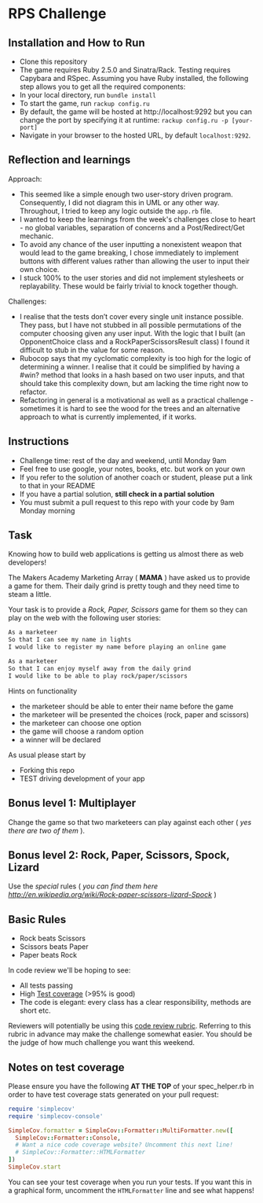 # RPS Challenge

Installation and How to Run
----
- Clone this repository
- The game requires Ruby 2.5.0 and Sinatra/Rack. Testing requires Capybara and RSpec. Assuming you have Ruby installed, the following step allows you to get all the required components:
- In your local directory, run ```bundle install```
- To start the game, run ```rackup config.ru```
- By default, the game will be hosted at http://localhost:9292 but you can change the port by specifying it at runtime: ```rackup config.ru -p [your-port]```
- Navigate in your browser to the hosted URL, by default ```localhost:9292```.


Reflection and learnings
-----
Approach:
- This seemed like a simple enough two user-story driven program. Consequently, I did not diagram this in UML or any other way. Throughout, I tried to keep any logic outside the ```app.rb``` file.
- I wanted to keep the learnings from the week's challenges close to heart - no global variables, separation of concerns and a Post/Redirect/Get mechanic.
- To avoid any chance of the user inputting a nonexistent weapon that would lead to the game breaking, I chose immediately to implement buttons with different values rather than allowing the user to input their own choice.
- I stuck 100% to the user stories and did not implement stylesheets or replayability. These would be fairly trivial to knock together though.

Challenges:
- I realise that the tests don’t cover every single unit instance possible. They pass, but I have not stubbed in all possible permutations of the computer choosing given any user input. With the logic that I built (an OpponentChoice class and a RockPaperScissorsResult class) I found it difficult to stub in the value for some reason.
- Rubocop says that my cyclomatic complexity is too high for the logic of determining a winner. I realise that it could be simplified by having a #win? method that looks in a hash based on two user inputs, and that should take this complexity down, but am lacking the time right now to refactor.
- Refactoring in general is a motivational as well as a practical challenge - sometimes it is hard to see the wood for the trees and an alternative approach to what is currently implemented, if it works.


Instructions
-------

* Challenge time: rest of the day and weekend, until Monday 9am
* Feel free to use google, your notes, books, etc. but work on your own
* If you refer to the solution of another coach or student, please put a link to that in your README
* If you have a partial solution, **still check in a partial solution**
* You must submit a pull request to this repo with your code by 9am Monday morning

Task
----

Knowing how to build web applications is getting us almost there as web developers!

The Makers Academy Marketing Array ( **MAMA** ) have asked us to provide a game for them. Their daily grind is pretty tough and they need time to steam a little.

Your task is to provide a _Rock, Paper, Scissors_ game for them so they can play on the web with the following user stories:

```sh
As a marketeer
So that I can see my name in lights
I would like to register my name before playing an online game

As a marketeer
So that I can enjoy myself away from the daily grind
I would like to be able to play rock/paper/scissors
```

Hints on functionality

- the marketeer should be able to enter their name before the game
- the marketeer will be presented the choices (rock, paper and scissors)
- the marketeer can choose one option
- the game will choose a random option
- a winner will be declared


As usual please start by

* Forking this repo
* TEST driving development of your app


## Bonus level 1: Multiplayer

Change the game so that two marketeers can play against each other ( _yes there are two of them_ ).

## Bonus level 2: Rock, Paper, Scissors, Spock, Lizard

Use the _special_ rules ( _you can find them here http://en.wikipedia.org/wiki/Rock-paper-scissors-lizard-Spock_ )

## Basic Rules

- Rock beats Scissors
- Scissors beats Paper
- Paper beats Rock

In code review we'll be hoping to see:

* All tests passing
* High [Test coverage](https://github.com/makersacademy/course/blob/master/pills/test_coverage.md) (>95% is good)
* The code is elegant: every class has a clear responsibility, methods are short etc.

Reviewers will potentially be using this [code review rubric](docs/review.md).  Referring to this rubric in advance may make the challenge somewhat easier.  You should be the judge of how much challenge you want this weekend.

Notes on test coverage
----------------------

Please ensure you have the following **AT THE TOP** of your spec_helper.rb in order to have test coverage stats generated
on your pull request:

```ruby
require 'simplecov'
require 'simplecov-console'

SimpleCov.formatter = SimpleCov::Formatter::MultiFormatter.new([
  SimpleCov::Formatter::Console,
  # Want a nice code coverage website? Uncomment this next line!
  # SimpleCov::Formatter::HTMLFormatter
])
SimpleCov.start
```

You can see your test coverage when you run your tests. If you want this in a graphical form, uncomment the `HTMLFormatter` line and see what happens!
